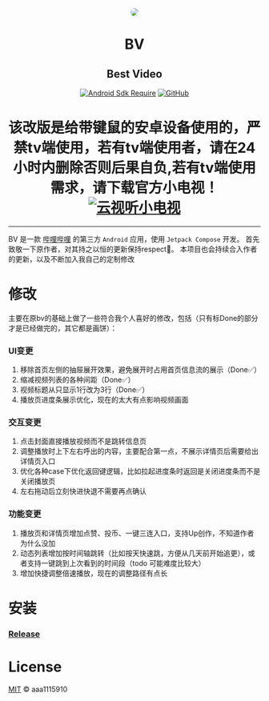 <div align="center">

<img src="app/src/main/res/drawable/ic_banner.webp" style="border-radius: 24px; margin-top: 32px;"/>

# BV
## Best Video

[![Android Sdk Require](https://img.shields.io/badge/Android-5.0%2B-informational?logo=android)](https://apilevels.com/#:~:text=Jetpack%20Compose%20requires%20a%20minSdk%20of%2021%20or%20higher)
[![GitHub](https://img.shields.io/github/license/aaa1115910/bv)](https://github.com/aaa1115910/bv)

# 该改版是给带键鼠的安卓设备使用的，严禁tv端使用，若有tv端使用者，请在24小时内删除否则后果自负,若有tv端使用需求，请下载官方小电视！[![云视听小电视](https://img.shields.io/badge/bilibili-下载-informational?logo=bilibili)](https://app.bilibili.com)
</div>

---
BV 是一款 [哔哩哔哩](https://www.bilibili.com) 的第三方 `Android` 应用，使用 `Jetpack Compose` 开发。
首先致敬一下原作者，对其持之以恒的更新保持respect🫡。
本项目也会持续合入作者的更新，以及不断加入我自己的定制修改

# 修改
主要在原bv的基础上做了一些符合我个人喜好的修改，包括（只有标Done的部分才是已经做完的，其它都是画饼）：

### UI变更
1. 移除首页左侧的抽屉展开效果，避免展开时占用首页信息流的展示（Done✅）
2. 缩减视频列表的各种间距（Done✅）
3. 视频标题从只显示1行改为3行（Done✅）
4. 播放页进度条展示优化，现在的太大有点影响视频画面
### 交互变更
1. 点击封面直接播放视频而不是跳转信息页
2. 调整播放时上下左右呼出的内容，主要配合第一点，不展示详情页后需要给出详情页入口
3. 优化各种case下优化返回键逻辑，比如拉起进度条时返回是关闭进度条而不是关闭播放页
4. 左右拖动后立刻快进快退不需要再点确认
### 功能变更
1. 播放页和详情页增加点赞、投币、一键三连入口，支持Up创作，不知道作者为什么没加
2. 动态列表增加按时间轴跳转（比如按天快速跳，方便从几天前开始追更），或者支持一键跳到上次看到的时间段（todo 可能难度比较大）
3. 增加快捷调整倍速播放，现在的调整路径有点长

# 安装
### [Release](https://www.bilibili.com)

# License
[MIT](LICENSE) © aaa1115910